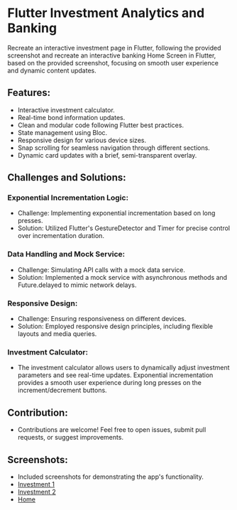 # Flutter Investment Analytics and Banking

Recreate an interactive investment page in Flutter, following the provided screenshot and recreate an interactive banking Home Screen in Flutter, based on the provided screenshot, focusing on smooth user experience and dynamic content updates.

## Features:
- Interactive investment calculator.
- Real-time bond information updates.
- Clean and modular code following Flutter best practices.
- State management using Bloc.
- Responsive design for various device sizes.
- Snap scrolling for seamless navigation through different sections.
- Dynamic card updates with a brief, semi-transparent overlay.


## Challenges and Solutions:
### Exponential Incrementation Logic:

- Challenge: Implementing exponential incrementation based on long presses.
- Solution: Utilized Flutter's GestureDetector and Timer for precise control over incrementation duration.
### Data Handling and Mock Service:

- Challenge: Simulating API calls with a mock data service.
- Solution: Implemented a mock service with asynchronous methods and Future.delayed to mimic network delays.
### Responsive Design:

- Challenge: Ensuring responsiveness on different devices.
- Solution: Employed responsive design principles, including flexible layouts and media queries.

### Investment Calculator:
- The investment calculator allows users to dynamically adjust investment parameters and see real-time updates. Exponential incrementation provides a smooth user experience during long presses on the increment/decrement buttons.


## Contribution:
- Contributions are welcome! Feel free to open issues, submit pull requests, or suggest improvements.

## Screenshots:
- Included screenshots for demonstrating the app's functionality.
- [Investment 1](https://drive.google.com/file/d/1JKJMBds6xU3aT2Bvfi6yzAqr7K2idCVH/view?usp=sharing)
- [Investment 2](https://drive.google.com/file/d/1JlG0SKPk-Mx8xLwkBSsLn4hziAT_5gyT/view?usp=sharing)
- [Home](https://drive.google.com/file/d/1Ac6CkVQsL8TvIR0FhT8YAdBz9naH_hHJ/view?usp=sharing)


